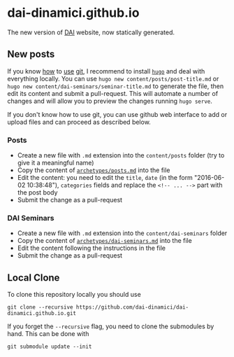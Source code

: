 # dai-dinamici.github.io
The new version of [DAI](https://dinamici.org) website, now statically generated.

## New posts

If you know [how](https://githubtraining.github.io/training-manual) to [use](https://product.hubspot.com/blog/git-and-github-tutorial-for-beginners) [git](https://www.coursera.org/learn/introduction-git-github), I recommend to install [`hugo`](https://gohugo.io/) and deal with everything locally.
You can use `hugo new content/posts/post-title.md` or `hugo new content/dai-seminars/seminar-title.md` to generate the file, then edit its content and submit a pull-request.
This will automate a number of changes and will allow you to preview the changes running `hugo serve`.

If you don't know how to use git, you can use github web interface to add or upload files and can proceed as described below.

### Posts

- Create a new file with `.md` extension into the `content/posts` folder (try to give it a meaningful name)
- Copy the content of [`archetypes/posts.md`](https://github.com/dai-dinamici/dai-dinamici.github.io/raw/main/archetypes/posts.md) into the file
- Edit the content: you need to edit the `title`, `date` (in the form "2016-06-02 10:38:48"), `categories` fields and replace the `<!-- ... -->` part with the post body
- Submit the change as a pull-request

### DAI Seminars

- Create a new file with `.md` extension into the `content/dai-seminars` folder
- Copy the content of [`archetypes/dai-seminars.md`](https://github.com/dai-dinamici/dai-dinamici.github.io/raw/main/archetypes/dai-seminars.md) into the file
- Edit the content following the instructions in the file
- Submit the change as a pull-request

## Local Clone

To clone this repository locally you should use
```
git clone --recursive https://github.com/dai-dinamici/dai-dinamici.github.io.git
```

If you forget the `--recursive` flag, you need to clone the submodules by hand. This can be done with
```
git submodule update --init
```
